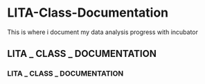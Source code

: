 # LITA-Class-Documentation
This is where i document my data analysis progress with incubator
## LITA _ CLASS _ DOCUMENTATION
### LITA _ CLASS _ DOCUMENTATION
